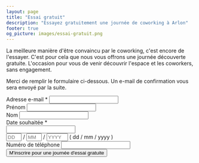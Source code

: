 ```yaml
---
layout: page
title: "Essai gratuit"
description: "Essayez gratuitement une journée de coworking à Arlon"
footer: true
og_picture: images/essai-gratuit.png
---
```


La meilleure manière d'être convaincu par le coworking, c'est encore de l'essayer. C'est pour cela que nous vous offrons une journée découverte gratuite. L'occasion pour vous de venir découvrir l'espace et les coworkers, sans engagement.

Merci de remplir le formulaire ci-dessous. Un e-mail de confirmation vous sera envoyé par la suite.

<div id="mc_embed_signup" class="mt40">
  <form action="//greenlab-coworking.us3.list-manage.com/subscribe/post?u=6d57fdc41d7833187a7b33a1c&amp;id=ee98ad3a8e" method="post" id="mc-embedded-subscribe-form" name="mc-embedded-subscribe-form" class="validate" target="_blank" novalidate>
    <div id="mc_embed_signup_scroll">
      <div class="mc-field-group form-group">
        <label for="mce-EMAIL">Adresse e-mail  <span class="asterisk">*</span></label>
        <input type="email" value="" name="EMAIL" class="required email form-control" id="mce-EMAIL">
      </div>
      <div class="mc-field-group form-group">
        <label for="mce-FNAME">Prénom </label>
        <input type="text" value="" name="FNAME" class="form-control" id="mce-FNAME">
      </div>
      <div class="mc-field-group form-group">
        <label for="mce-LNAME">Nom </label>
        <input type="text" value="" name="LNAME" class="form-control" id="mce-LNAME">
      </div>
      <div class="mc-field-group size1of2 form-group">
        <label for="mce-MMERGE3-month">Date souhaitée  <span class="asterisk">*</span></label>
        <div class="input-group date">
            <input type="text" class="form-control datepicker" id="free_trial_datepicker">
            <div class="input-group-addon">
                <span class="glyphicon glyphicon-th"></span>
            </div>
        </div>
        <div class="datefield hidden">
          <span class="subfield dayfield"><input class="datepart required" type="text" pattern="[0-9]*" value="" placeholder="DD" size="2" maxlength="2" name="MMERGE3[day]" id="mce-MMERGE3-day"></span> /
          <span class="subfield monthfield"><input class="datepart required" type="text" pattern="[0-9]*" value="" placeholder="MM" size="2" maxlength="2" name="MMERGE3[month]" id="mce-MMERGE3-month"></span> /
          <span class="subfield yearfield"><input class="datepart required" type="text" pattern="[0-9]*" value="" placeholder="YYYY" size="4" maxlength="4" name="MMERGE3[year]" id="mce-MMERGE3-year"></span>
          <span class="small-meta nowrap">( dd / mm / yyyy )</span>
        </div>
      </div>
      <div class="mc-field-group size1of2 form-group">
        <label for="mce-MMERGE4">Numéro de téléphone </label>
        <input type="text" name="MMERGE4" class="form-control" value="" id="mce-MMERGE4">
      </div>
      <div id="mce-responses" class="clear">
        <div class="response" id="mce-error-response" style="display:none"></div>
        <div class="response" id="mce-success-response" style="display:none"></div>
      </div>    <!-- real people should not fill this in and expect good things - do not remove this or risk form bot signups-->
      <div style="position: absolute; left: -5000px;" aria-hidden="true"><input type="text" name="b_6d57fdc41d7833187a7b33a1c_ee98ad3a8e" tabindex="-1" value=""></div>
      <div class="clear">
        <input type="submit" value="M'inscrire pour une journée d'essai gratuite" name="subscribe" id="mc-embedded-subscribe" class="btn btn-success btn-lg">
      </div>
    </div>
  </form>
</div>

